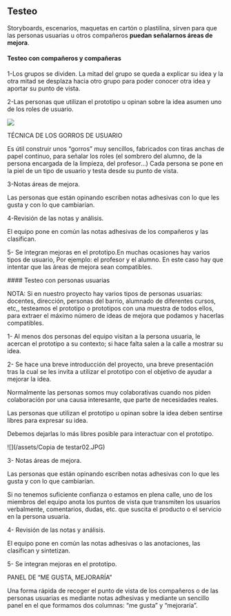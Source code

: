 ## Testeo

Storyboards, escenarios, maquetas en cartón o plastilina, sirven para que las personas usuarias u otros compañeros **puedan señalarnos áreas de mejora**. 

#### Testeo con compañeros y compañeras 

1-Los grupos se dividen. La mitad del grupo se queda a explicar su idea y la otra mitad se desplaza hacia otro grupo para poder conocer otra idea y aportar su punto de vista.

2-Las personas que utilizan el prototipo u opinan sobre la idea asumen uno de los roles de usuario.

![](/assets/bloque5_testarcompañeros.jpg)

TÉCNICA DE LOS GORROS DE USUARIO 

Es útil construir unos “gorros” muy sencillos, fabricados con tiras anchas de papel continuo, para señalar los roles (el sombrero del alumno, de la persona encargada de la limpieza, del profesor…) Cada persona se pone en la piel de un tipo de usuario y testa desde su punto de vista.

3-Notas áreas de mejora.

Las personas que están opinando escriben notas adhesivas con lo que les gusta y con lo que cambiarían.

4-Revisión de las notas y análisis.

El equipo pone en común las notas adhesivas de los compañeros y las clasifican.

5- Se integran mejoras en el prototipo.En muchas ocasiones hay varios tipos de usuario, Por ejemplo: el profesor y el alumno. En este caso hay que intentar que las áreas de mejora sean compatibles.

#### Testeo con personas usuarias

NOTA: Si en nuestro proyecto hay varios tipos de personas usuarias: docentes, dirección, personas del barrio, alumnado de diferentes cursos, etc,, testeamos el prototipo o prototipos con una muestra de todos ellos, para extraer el máximo número de ideas de mejora que podamos y hacerlas compatibles.

1- Al menos dos personas del equipo visitan a la persona usuaria, le acercan el prototipo a su contexto; si hace falta salen a la calle a mostrar su idea.

2- Se hace una breve introducción del proyecto, una breve presentación tras la cual se les invita a utilizar el prototipo con el objetivo de ayudar a mejorar la idea.

Normalmente las personas somos muy colaborativas cuando nos piden colaboración por una causa interesante, que parte de necesidades reales.

Las personas que utilizan el prototipo u opinan sobre la idea deben sentirse libres para expresar su idea.

Debemos dejarlas lo más libres posible para interactuar con el prototipo.

![](/assets/Copia de testar02.JPG)

3- Notas áreas de mejora.

Las personas que están opinando escriben notas adhesivas con lo que les gusta y con lo que cambiarían.

Si no tenemos suficiente confianza o estamos en plena calle, uno de los miembros del equipo anota los puntos de vista que transmiten los usuarios verbalmente, comentarios, dudas, etc. que suscita el producto o el servicio en la persona usuaria.

4- Revisión de las notas y análisis.

El equipo pone en común las notas adhesivas o las anotaciones, las clasifican y sintetizan.

5- Se integran mejoras en el prototipo.

PANEL DE “ME GUSTA, MEJORARÍA” 

Una forma rápida de recoger el punto de vista de los compañeros o de las personas usuarias es mediante notas adhesivas y mediante un sencillo panel en el que formamos dos columnas: “me gusta” y “mejoraría”. 

